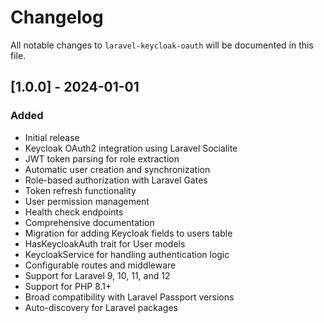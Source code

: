 # Changelog

All notable changes to `laravel-keycloak-oauth` will be documented in this file.

## [1.0.0] - 2024-01-01

### Added
- Initial release
- Keycloak OAuth2 integration using Laravel Socialite
- JWT token parsing for role extraction
- Automatic user creation and synchronization
- Role-based authorization with Laravel Gates
- Token refresh functionality
- User permission management
- Health check endpoints
- Comprehensive documentation
- Migration for adding Keycloak fields to users table
- HasKeycloakAuth trait for User models
- KeycloakService for handling authentication logic
- Configurable routes and middleware
- Support for Laravel 9, 10, 11, and 12
- Support for PHP 8.1+
- Broad compatibility with Laravel Passport versions
- Auto-discovery for Laravel packages